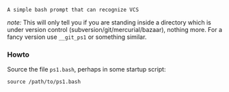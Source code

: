 
    A simple bash prompt that can recognize VCS 


*note:* This will only tell you if you are standing inside a directory
which is under version control (subversion/git/mercurial/bazaar), nothing
more. For a fancy version use `__git_ps1` or something similar.

### Howto ###

Source the file `ps1.bash`, perhaps in some startup script:

    source /path/to/ps1.bash


